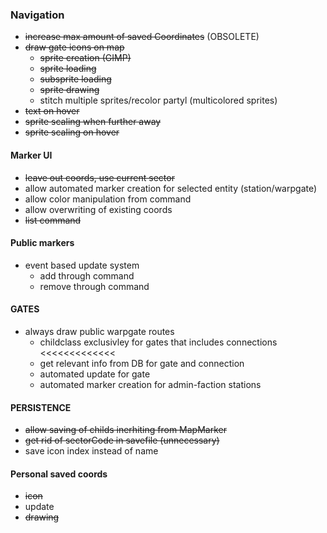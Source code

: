 ### Navigation
- ~~increase max amount of saved Coordinates~~ (OBSOLETE)
- ~~draw gate icons on map~~
    - ~~sprite creation (GIMP)~~
    - ~~sprite loading~~
    - ~~subsprite loading~~
    - ~~sprite drawing~~
    - stitch multiple sprites/recolor partyl (multicolored sprites)
- ~~text on hover~~
- ~~sprite scaling when further away~~
- ~~sprite scaling on hover~~

#### Marker UI
- ~~leave out coords, use current sector~~
- allow automated marker creation for selected entity (station/warpgate)
- allow color manipulation from command
- allow overwriting of existing coords
- ~~list command~~

#### Public markers
- event based update system
    - add through command
    - remove through command
    
#### GATES
- always draw public warpgate routes
    - childclass exclusivley for gates that includes connections <<<<<<<<<<<<<
    - get relevant info from DB for gate and connection
    - automated update for gate
    - automated marker creation for admin-faction stations
#### PERSISTENCE
- ~~allow saving of childs inerhiting from MapMarker~~
- ~~get rid of sectorCode in savefile (unnecessary)~~
- save icon index instead of name

#### Personal saved coords
- ~~icon~~
- update
- ~~drawing~~